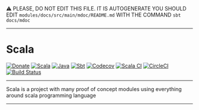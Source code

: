 :warning: PLEASE, DO NOT EDIT THIS FILE.
IT IS AUTOGENERATE YOU SHOULD EDIT `modules/docs/src/main/mdoc/README.md`
WITH THE COMMAND `sbt docs/mdoc`

---


# Scala

[![Donate](https://img.shields.io/badge/donate-PayPal-green.svg?logo=paypal)](https://www.paypal.com/cgi-bin/webscr?cmd=_donations&business=HE7K7HLJJBVWN&currency_code=EUR&source=url)
[![Scala](https://img.shields.io/badge/scala-2.13.3-red.svg?logo=scala&logoColor=red)](https://github.com/scala/scala/releases)
[![Java](https://img.shields.io/badge/jdk-11.0.7-orange.svg?logo=java&logoColor=white)](https://www.oracle.com/technetwork/java/javase/11all-relnotes-5013287.html)
[![Sbt](https://img.shields.io/badge/sbt-1.3.13-blue.svg?logo=sbt)](https://github.com/sbt/sbt/releases)
[![Codecov](https://codecov.io/gh/mvillafuertem/scala/branch/master/graph/badge.svg?style=svg)](https://codecov.io/gh/mvillafuertem/scala)
[![Scala CI](https://github.com/mvillafuertem/scala/workflows/scalaci/badge.svg)](https://github.com/mvillafuertem/scala/actions?query=workflow%3A%22scalaci%22)
[![CircleCI](https://img.shields.io/circleci/build/github/mvillafuertem/scala?logo=circleci&style=flat)](https://circleci.com/gh/mvillafuertem/scala)
[![Build Status](https://img.shields.io/travis/mvillafuertem/scala/master.svg?logo=travis&style=flat)](https://travis-ci.com/mvillafuertem/scala)

****

Scala is a project with many proof of concept modules 
using everything around scala programming language

****
